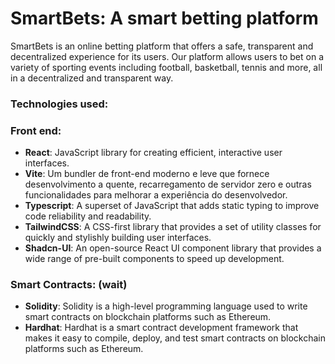 # SmartBets: A smart betting platform

SmartBets is an online betting platform that offers a safe, transparent and decentralized experience for its users. Our platform allows users to bet on a variety of sporting events including football, basketball, tennis and more, all in a decentralized and transparent way.

### Technologies used:

### Front end:

- **React**: JavaScript library for creating efficient, interactive user interfaces.
- **Vite**: Um bundler de front-end moderno e leve que fornece desenvolvimento a quente, recarregamento de servidor zero e outras funcionalidades para melhorar a experiência do desenvolvedor.
- **Typescript**: A superset of JavaScript that adds static typing to improve code reliability and readability.
- **TailwindCSS**: A CSS-first library that provides a set of utility classes for quickly and stylishly building user interfaces.
- **Shadcn-UI**: An open-source React UI component library that provides a wide range of pre-built components to speed up development.

### Smart Contracts: (wait)

- **Solidity**: Solidity is a high-level programming language used to write smart contracts on blockchain platforms such as Ethereum.
- **Hardhat**: Hardhat is a smart contract development framework that makes it easy to compile, deploy, and test smart contracts on blockchain platforms such as Ethereum.
